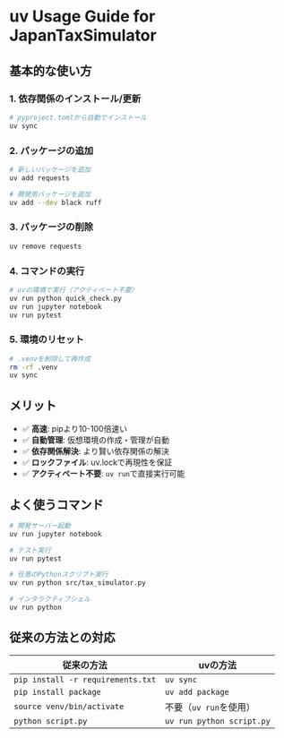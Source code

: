 # uv Usage Guide for JapanTaxSimulator

## 基本的な使い方

### 1. 依存関係のインストール/更新
```bash
# pyproject.tomlから自動でインストール
uv sync
```

### 2. パッケージの追加
```bash
# 新しいパッケージを追加
uv add requests

# 開発用パッケージを追加
uv add --dev black ruff
```

### 3. パッケージの削除
```bash
uv remove requests
```

### 4. コマンドの実行
```bash
# uvの環境で実行（アクティベート不要）
uv run python quick_check.py
uv run jupyter notebook
uv run pytest
```

### 5. 環境のリセット
```bash
# .venvを削除して再作成
rm -rf .venv
uv sync
```

## メリット

- ✅ **高速**: pipより10-100倍速い
- ✅ **自動管理**: 仮想環境の作成・管理が自動
- ✅ **依存関係解決**: より賢い依存関係の解決
- ✅ **ロックファイル**: uv.lockで再現性を保証
- ✅ **アクティベート不要**: `uv run`で直接実行可能

## よく使うコマンド

```bash
# 開発サーバー起動
uv run jupyter notebook

# テスト実行
uv run pytest

# 任意のPythonスクリプト実行
uv run python src/tax_simulator.py

# インタラクティブシェル
uv run python
```

## 従来の方法との対応

| 従来の方法 | uvの方法 |
|-----------|----------|
| `pip install -r requirements.txt` | `uv sync` |
| `pip install package` | `uv add package` |
| `source venv/bin/activate` | 不要（`uv run`を使用） |
| `python script.py` | `uv run python script.py` |